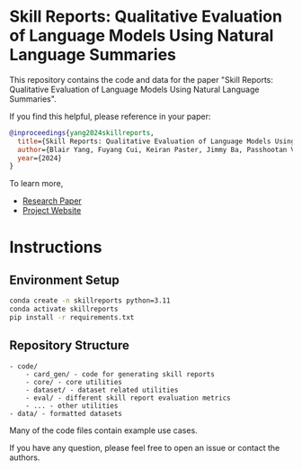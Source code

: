 # Skill Reports: Qualitative Evaluation of Language Models Using Natural Language Summaries

This repository contains the code and data for the paper "Skill Reports: Qualitative Evaluation of Language Models Using Natural Language Summaries".

If you find this helpful, please reference in your paper:
```bibtex
@inproceedings{yang2024skillreports,
  title={Skill Reports: Qualitative Evaluation of Language Models Using Natural Language Summaries},
  author={Blair Yang, Fuyang Cui, Keiran Paster, Jimmy Ba, Passhootan Vaezipoor, Silviu Pitis, Michael R. Zhang},
  year={2024}
}
```

To learn more,
- [Research Paper]()
- [Project Website](https://sites.google.com/view/llm-skill-reports/home)

# Instructions

## Environment Setup

```bash
conda create -n skillreports python=3.11
conda activate skillreports
pip install -r requirements.txt
```

## Repository Structure

```
- code/
    - card_gen/ - code for generating skill reports
    - core/ - core utilities
    - dataset/ - dataset related utilities
    - eval/ - different skill report evaluation metrics
    - ... - other utilities
- data/ - formatted datasets
```

Many of the code files contain example use cases.

If you have any question, please feel free to open an issue or contact the authors.
